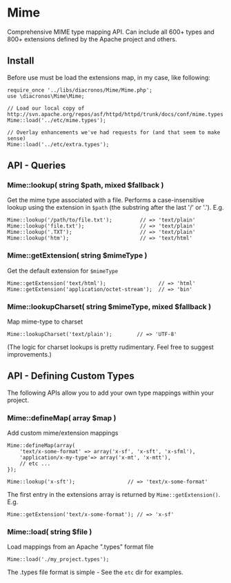 # Mime

Comprehensive MIME type mapping API. Can include all 600+ types and 800+ extensions defined by the Apache project and others.

## Install

Before use must be load the extensions map, in my case, like following:

    require_once '../libs/diacronos/Mime/Mime.php';
    use \diacronos\Mime\Mime;

    // Load our local copy of http://svn.apache.org/repos/asf/httpd/httpd/trunk/docs/conf/mime.types
    Mime::load('../etc/mime.types');

    // Overlay enhancements we've had requests for (and that seem to make sense)
    Mime::load('../etc/extra.types');

## API - Queries

### Mime::lookup( string $path, mixed $fallback )
Get the mime type associated with a file. Performs a case-insensitive lookup using the extension in `$path` (the substring after the last '/' or '.').  E.g.

    Mime::lookup('/path/to/file.txt');         // => 'text/plain'
    Mime::lookup('file.txt');                  // => 'text/plain'
    Mime::lookup('.TXT');                      // => 'text/plain'
    Mime::lookup('htm');                       // => 'text/html'

### Mime::getExtension( string $mimeType )
Get the default extension for `$mimeType`

    Mime::getExtension('text/html');                 // => 'html'
    Mime::getExtension('application/octet-stream');  // => 'bin'

### Mime::lookupCharset( string $mimeType, mixed $fallback )

Map mime-type to charset

    Mime::lookupCharset('text/plain');        // => 'UTF-8'

(The logic for charset lookups is pretty rudimentary.  Feel free to suggest improvements.)

## API - Defining Custom Types

The following APIs allow you to add your own type mappings within your project.

### Mime::defineMap( array $map )

Add custom mime/extension mappings

    Mime::defineMap(array(
        'text/x-some-format' => array('x-sf', 'x-sft', 'x-sfml'),
        'application/x-my-type'=> array('x-mt', 'x-mtt'),
        // etc ...
    });

    Mime::lookup('x-sft');                 // => 'text/x-some-format'

The first entry in the extensions array is returned by `Mime::getExtension()`. E.g.

    Mime::getExtension('text/x-some-format'); // => 'x-sf'

### Mime::load( string $file )

Load mappings from an Apache ".types" format file

    Mime::load('./my_project.types');

The .types file format is simple -  See the `etc` dir for examples.

